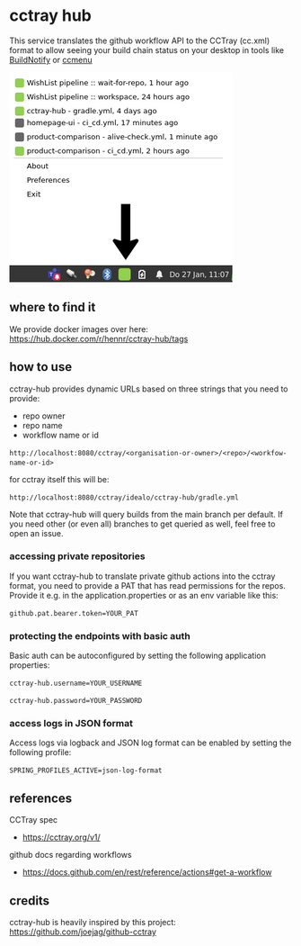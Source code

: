 # cctray hub

This service translates the github workflow API to the CCTray (cc.xml) format to allow seeing your build chain status on your desktop
in tools like [BuildNotify](https://anaynayak.github.io/buildnotify/) or [ccmenu](https://ccmenu.org/)

<img alt="buildnotify example" src="buildnotify.png">

## where to find it

We provide docker images over here: https://hub.docker.com/r/hennr/cctray-hub/tags

## how to use

cctray-hub provides dynamic URLs based on three strings that you need to provide:

* repo owner
* repo name
* workflow name or id

```http://localhost:8080/cctray/<organisation-or-owner>/<repo>/<workfow-name-or-id>```

for cctray itself this will be:

```http://localhost:8080/cctray/idealo/cctray-hub/gradle.yml```


Note that cctray-hub will query builds from the main branch per default. 
If you need other (or even all) branches to get queried as well, feel free to open an issue.

### accessing private repositories

If you want cctray-hub to translate private github actions into the cctray format, you need to provide a PAT that has read permissions for the repos.
Provide it e.g. in the application.properties or as an env variable like this:

`github.pat.bearer.token=YOUR_PAT`

### protecting the endpoints with basic auth

Basic auth can be autoconfigured by setting the following application properties:

`cctray-hub.username=YOUR_USERNAME`

`cctray-hub.password=YOUR_PASSWORD`

### access logs in JSON format

Access logs via logback and JSON log format can be enabled by setting the following profile:

`SPRING_PROFILES_ACTIVE=json-log-format`

## references

CCTray spec
* https://cctray.org/v1/

github docs regarding workflows
* https://docs.github.com/en/rest/reference/actions#get-a-workflow

## credits

cctray-hub is heavily inspired by this project: https://github.com/joejag/github-cctray


